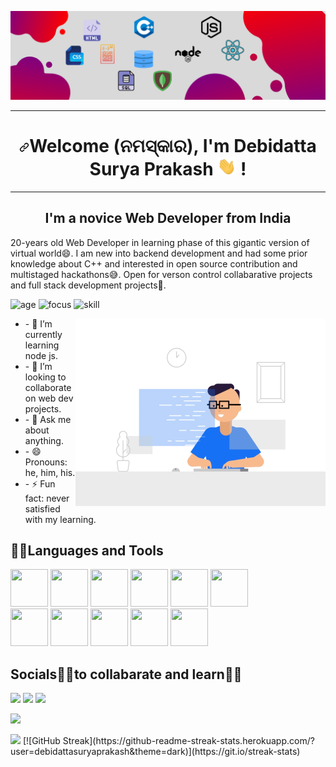 <p><a target="_blank" rel="noopener noreferrer" href="https://raw.githubusercontent.com/debidattasuryaprakash/debidattasuryaprakash/main/photo/XIV.png"><img src="https://raw.githubusercontent.com/debidattasuryaprakash/debidattasuryaprakash/main/photo/XIV.png" alt="" style="max-width:100%;"></a></p>
<hr>



### <h1 align="center"><a id="user-content--नमस्ते-namaste-im-subhampreet-mohanty---" class="anchor" aria-hidden="true" href="#-नमस्ते-namaste-im-subhampreet-mohanty---"><svg class="octicon octicon-link" viewBox="0 0 16 16" version="1.1" width="16" height="16" aria-hidden="true"><path fill-rule="evenodd" d="M7.775 3.275a.75.75 0 001.06 1.06l1.25-1.25a2 2 0 112.83 2.83l-2.5 2.5a2 2 0 01-2.83 0 .75.75 0 00-1.06 1.06 3.5 3.5 0 004.95 0l2.5-2.5a3.5 3.5 0 00-4.95-4.95l-1.25 1.25zm-4.69 9.64a2 2 0 010-2.83l2.5-2.5a2 2 0 012.83 0 .75.75 0 001.06-1.06 3.5 3.5 0 00-4.95 0l-2.5 2.5a3.5 3.5 0 004.95 4.95l1.25-1.25a.75.75 0 00-1.06-1.06l-1.25 1.25a2 2 0 01-2.83 0z"></path></svg></a>Welcome (ନମସ୍କାର), I'm Debidatta Surya Prakash <a target="_blank" rel="noopener noreferrer" href="https://raw.githubusercontent.com/ABSphreak/ABSphreak/master/gifs/Hi.gif"><img src="https://raw.githubusercontent.com/ABSphreak/ABSphreak/master/gifs/Hi.gif" width="30px" style="max-width:100%;"></a> ! </h1>
<hr>

<h2  align="center">I'm a novice Web Developer from India</h2>

<p>20-years old Web Developer in learning phase of this gigantic version of virtual world&#128516. I am new into backend development and had some prior knowledge about C++ and interested in open source contribution and multistaged hackathons😅. Open for verson control collabarative projects and full stack development projects🤗. 

<p>
<img src="https://img.shields.io/badge/age-20-blue" alt="age" data-canonical-src="https://img.shields.io/badge/age-20-blue" style="max-width:100%;">
<img src="https://img.shields.io/badge/focus-WebDev-brightgreen" alt="focus" data-canonical-src="https://img.shields.io/badge/focus-WebDev-brightgreen" style="max-width:100%;">
<img src="https://img.shields.io/badge/skill-Learning-red" alt="skill" data-canonical-src="https://img.shields.io/badge/skill-Learning-red" style="max-width:100%;">
</p>
<p><a target="_blank" rel="noopener noreferrer" href="https://raw.githubusercontent.com/debidattasuryaprakash/debidattasuryaprakash/main/photo/code.gif"><img align="right" src="https://raw.githubusercontent.com/debidattasuryaprakash/debidattasuryaprakash/main/photo/code.gif" width="400" data-canonical-src="https://media.giphy.com/media/M9gbBd9nbDrOTu1Mqx/giphy.gif" style="max-width:300%;"></a></p>
<p>
 <ul>
   
<li>- 🌱 I’m currently learning node js.</li>
<li>- 👯 I’m looking to collaborate on web dev projects.</li>
<li>- 💬 Ask me about anything.</li>
<li>- 😄 Pronouns: he, him, his.</li>
<li>- ⚡ Fun fact: never satisfied with my learning.</li>
  
   </ul>
</p>
<h2>👨‍💻Languages and Tools</h2>
<div align="left">
<a target="_blank" rel="noopener noreferrer" href="https://github.com/Subhampreet/Subhampreet/blob/master/logos/c++.png?raw=true"><img src="https://github.com/Subhampreet/Subhampreet/raw/master/logos/c++.png?raw=true" height="60" width="60" style="max-width:100%;"></a>
<a target="_blank" rel="noopener noreferrer" href="https://github.com/Subhampreet/Subhampreet/blob/master/logos/JS.png?raw=true"><img src="https://github.com/Subhampreet/Subhampreet/raw/master/logos/JS.png?raw=true" height="60" width="60" style="max-width:100%;"></a>
<a target="_blank" rel="noopener noreferrer" href="https://camo.githubusercontent.com/aac945beac14dc731dc0499a530a41c7b76addcae3adbeeae28b5dc3add9a3a0/68747470733a2f2f63646e2e69636f6e73636f75742e636f6d2f69636f6e2f667265652f706e672d3531322f6e6f64652d6a732d313137343932352e706e67"><img src="https://camo.githubusercontent.com/aac945beac14dc731dc0499a530a41c7b76addcae3adbeeae28b5dc3add9a3a0/68747470733a2f2f63646e2e69636f6e73636f75742e636f6d2f69636f6e2f667265652f706e672d3531322f6e6f64652d6a732d313137343932352e706e67" height="60" width="60" data-canonical-src="https://cdn.iconscout.com/icon/free/png-512/node-js-1174925.png" style="max-width:100%;"></a>
<a target="_blank" rel="noopener noreferrer" href="https://github.com/Subhampreet/Subhampreet/blob/master/logos/css.png?raw=true"><img src="https://github.com/Subhampreet/Subhampreet/raw/master/logos/css.png?raw=true" height="60" width="60" style="max-width:100%;"></a>
<a target="_blank" rel="noopener noreferrer" href="https://github.com/Subhampreet/Subhampreet/blob/master/logos/html.png?raw=true"><img src="https://github.com/Subhampreet/Subhampreet/raw/master/logos/html.png?raw=true" height="60" width="60" style="max-width:100%;"></a>
<a target="_blank" rel="noopener noreferrer" href="https://camo.githubusercontent.com/c10bbec541caa795eee7a0ada0415e2fe7c04b4f89aaa8ebc76e1d1ac2ede1d6/68747470733a2f2f696d672e69636f6e73382e636f6d2f636f6c6f722f3435322f6d6f6e676f64622e706e67"><img src="https://camo.githubusercontent.com/c10bbec541caa795eee7a0ada0415e2fe7c04b4f89aaa8ebc76e1d1ac2ede1d6/68747470733a2f2f696d672e69636f6e73382e636f6d2f636f6c6f722f3435322f6d6f6e676f64622e706e67" height="60" width="60" data-canonical-src="https://img.icons8.com/color/452/mongodb.png" style="max-width:100%;"></a>
<br>
<a target="_blank" rel="noopener noreferrer" href="https://github.com/Subhampreet/Subhampreet/blob/master/logos/php.png?raw=true"><img src="https://github.com/Subhampreet/Subhampreet/raw/master/logos/php.png?raw=true" height="60" width="60" style="max-width:100%;"></a>
<a target="_blank" rel="noopener noreferrer" href="https://github.com/Subhampreet/Subhampreet/blob/master/logos/sql.png?raw=true"><img src="https://github.com/Subhampreet/Subhampreet/raw/master/logos/sql.png?raw=true" height="60" width="60" style="max-width:100%;"></a>
<a target="_blank" rel="noopener noreferrer" href="https://github.com/Subhampreet/Subhampreet/blob/master/logos/git.png?raw=true"><img src="https://github.com/Subhampreet/Subhampreet/raw/master/logos/git.png?raw=true" height="60" width="60" style="max-width:100%;"></a>
<a target="_blank" rel="noopener noreferrer" href="https://github.com/Subhampreet/Subhampreet/blob/master/logos/vs.png?raw=true"><img src="https://github.com/Subhampreet/Subhampreet/raw/master/logos/vs.png?raw=true" height="60" width="60" style="max-width:100%;"></a>
<a target="_blank" rel="noopener noreferrer" href="https://github.com/Subhampreet/Subhampreet/blob/master/logos/bootstrap.png?raw=true"><img src="https://github.com/Subhampreet/Subhampreet/raw/master/logos/bootstrap.png?raw=true" height="60" width="60" style="max-width:100%;"></a>
</div>

<div align="left">
<h2>Socials🙋‍♂️to collabarate and learn👨‍🎓</h2>
<p><a href="https://www.linkedin.com/in/debidatta-suryaprakash-65016916b/" rel="nofollow"><img src="https://camo.githubusercontent.com/a493f6833f99fb3c85788d6d9305e6b7a42b838e5ee5d138fd9a8214a7e77472/68747470733a2f2f696d672e736869656c64732e696f2f62616467652f6c696e6b6564696e2d2532333030373742352e7376673f267374796c653d666f722d7468652d6261646765266c6f676f3d6c696e6b6564696e266c6f676f436f6c6f723d7768697465" data-canonical-src="https://img.shields.io/badge/linkedin-%230077B5.svg?&amp;style=for-the-badge&amp;logo=linkedin&amp;logoColor=white" style="max-width:100%;"></a>
<a href="https://www.instagram.com/debidattasuryaprakash/" rel="nofollow"><img src="https://camo.githubusercontent.com/5c3f3164b340475c38f1ec3d8c6d0c6e8656fbccac25d06cfb86477079b88638/68747470733a2f2f696d672e736869656c64732e696f2f62616467652f696e7374616772616d2d2532334534343035462e7376673f267374796c653d666f722d7468652d6261646765266c6f676f3d696e7374616772616d266c6f676f436f6c6f723d7768697465" data-canonical-src="https://img.shields.io/badge/instagram-%23E4405F.svg?&amp;style=for-the-badge&amp;logo=instagram&amp;logoColor=white" style="max-width:100%;"></a>
<a href="https://www.facebook.com/debidatta.suryaprakash/" rel="nofollow"><img src="https://camo.githubusercontent.com/c4c06a397ab9bdae3a07af592524a7fc3b8ddc91c161332951b12ce5f5079959/68747470733a2f2f696d672e736869656c64732e696f2f62616467652f66616365626f6f6b2d2532333138373746322e7376673f267374796c653d666f722d7468652d6261646765266c6f676f3d66616365626f6f6b266c6f676f436f6c6f723d7768697465" data-canonical-src="https://img.shields.io/badge/facebook-%231877F2.svg?&amp;style=for-the-badge&amp;logo=facebook&amp;logoColor=white" style="max-width:100%;"></a>
</p>

<p><a href="https://dev.to/subhampreet" rel="nofollow"><img height="50" src="https://camo.githubusercontent.com/1f3c6413af566c3bdc34d592cb5f299bf014242798daf4854b3c531ad522b904/68747470733a2f2f6432666c746978307632653073622e636c6f756466726f6e742e6e65742f6465762d62616467652e737667" data-canonical-src="https://d2fltix0v2e0sb.cloudfront.net/dev-badge.svg" style="max-width:100%;"></a></p>
</div>
<img src="https://camo.githubusercontent.com/814b065200beda95a0c3e158b8b31cadddcea863994584eef67e123057bed766/68747470733a2f2f6769746875622d726561646d652d73747265616b2d73746174732e6865726f6b756170702e636f6d2f3f757365723d53756268616d7072656574267468656d653d6461726b" width="45%" data-canonical-src="https://github-readme-streak-stats.herokuapp.com/?user=debidattasuryaprakash&theme=dark" style="max-width:100%;">
[![GitHub Streak](https://github-readme-streak-stats.herokuapp.com/?user=debidattasuryaprakash&theme=dark)](https://git.io/streak-stats)
